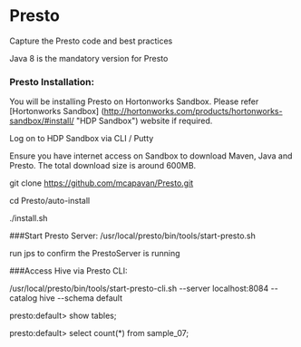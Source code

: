 # Presto
Capture the Presto code and best practices

Java 8 is the mandatory version for Presto

### Presto Installation:

You will be installing Presto on Hortonworks Sandbox. Please refer [Hortonworks Sandbox] (http://hortonworks.com/products/hortonworks-sandbox/#install/ "HDP Sandbox") website if required.

Log on to HDP Sandbox via CLI / Putty 

Ensure you have internet access on Sandbox to download Maven, Java and Presto. The total download size is around 600MB.

git clone https://github.com/mcapavan/Presto.git

cd Presto/auto-install

./install.sh

###Start Presto Server: 
/usr/local/presto/bin/tools/start-presto.sh

run jps to confirm the PrestoServer is running

###Access Hive via Presto CLI:

/usr/local/presto/bin/tools/start-presto-cli.sh --server localhost:8084 --catalog hive --schema default

presto:default> show tables;

presto:default> select count(*) from sample_07;

